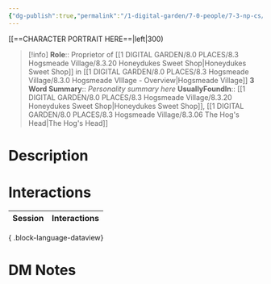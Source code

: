```yaml
---
{"dg-publish":true,"permalink":"/1-digital-garden/7-0-people/7-3-np-cs/persephone-bones/","tags":["#person","hogsmeade","hogsmeade-resident","shopkeeper"]}
---
```


[[==CHARACTER PORTRAIT HERE==|left|300)
>[!info] 
>**Role**:: Proprietor of [[1 DIGITAL GARDEN/8.0 PLACES/8.3 Hogsmeade Village/8.3.20 Honeydukes Sweet Shop\|Honeydukes Sweet Shop]] in [[1 DIGITAL GARDEN/8.0 PLACES/8.3 Hogsmeade Village/8.3.0 Hogsmeade VIllage - Overview\|Hogsmeade Village]]
>**3 Word Summary**:: *Personality summary here*
>**UsuallyFoundIn**:: [[1 DIGITAL GARDEN/8.0 PLACES/8.3 Hogsmeade Village/8.3.20 Honeydukes Sweet Shop\|Honeydukes Sweet Shop]], [[1 DIGITAL GARDEN/8.0 PLACES/8.3 Hogsmeade Village/8.3.06 The Hog's Head\|The Hog's Head]]

# Description


# Interactions

| Session | Interactions |
| ------- | ------------ |

{ .block-language-dataview}


# DM Notes
